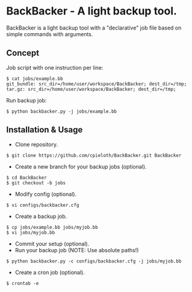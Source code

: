 BackBacker - A light backup tool.
=================================

BackBacker is a light backup tool with a "declarative" job file based on simple commands with arguments.


Concept
-------

Job script with one instruction per line:
```
$ cat jobs/example.bb
git_bundle: src_dir=/home/user/workspace/BackBacker; dest_dir=/tmp;
tar.gz: src_dir=/home/user/workspace/BackBacker; dest_dir=/tmp;
```

Run backup job:
```
$ python backbacker.py -j jobs/example.bb
```


Installation & Usage
--------------------

* Clone repository.
```
$ git clone https://github.com/cpieloth/BackBacker.git BackBacker
```
* Create a new branch for your backup jobs (optional).
```
$ cd BackBacker
$ git checkout -b jobs
```
* Modify config (optional).
```
$ vi configs/backbacker.cfg
```
* Create a backup job.
```
$ cp jobs/example.bb jobs/myjob.bb
$ vi jobs/myjob.bb
```
* Commit your setup (optional).
* Run your backup job (NOTE: Use absolute paths!)
```
$ python backbacker.py -c configs/backbacker.cfg -j jobs/myjob.bb
```
* Create a cron job (optional). 
```
$ crontab -e
```

